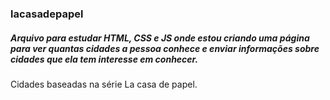 ### lacasadepapel
##### Arquivo para estudar HTML, CSS e JS onde estou criando uma página para ver quantas cidades a pessoa conhece e enviar informações sobre cidades que ela tem interesse em conhecer.
Cidades baseadas na série La casa de papel.
